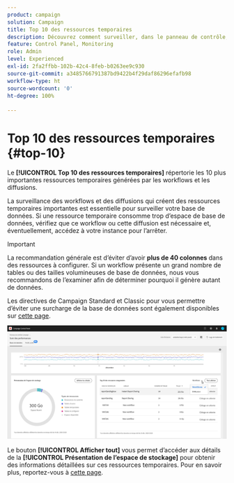 ```yaml
---
product: campaign
solution: Campaign
title: Top 10 des ressources temporaires
description: Découvrez comment surveiller, dans le panneau de contrôle, les 10 ressources temporaires les plus importantes générées par les workflows et les diffusions de votre base de données Campaign.
feature: Control Panel, Monitoring
role: Admin
level: Experienced
exl-id: 2fa2ffbb-102b-42c4-8feb-b0263ee9c930
source-git-commit: a3485766791387bd9422b4f29daf86296efafb98
workflow-type: ht
source-wordcount: '0'
ht-degree: 100%

---
```


# Top 10 des ressources temporaires {#top-10}

Le **[!UICONTROL Top 10 des ressources temporaires]** répertorie les 10 plus importantes ressources temporaires générées par les workflows et les diffusions.

La surveillance des workflows et des diffusions qui créent des ressources temporaires importantes est essentielle pour surveiller votre base de données. Si une ressource temporaire consomme trop d’espace de base de données, vérifiez que ce workflow ou cette diffusion est nécessaire et, éventuellement, accédez à votre instance pour l’arrêter.

>[!IMPORTANT]
>
>La recommandation générale est d’éviter d’avoir **plus de 40 colonnes** dans des ressources à configurer. Si un workflow présente un grand nombre de tables ou des tailles volumineuses de base de données, nous vous recommandons de l’examiner afin de déterminer pourquoi il génère autant de données.
>
>Les directives de Campaign Standard et Classic pour vous permettre d’éviter une surcharge de la base de données sont également disponibles sur [cette page](database-preventing-overload.md).

![](assets/database-top10.png)

Le bouton **[!UICONTROL Afficher tout]** vous permet d’accéder aux détails de la **[!UICONTROL Présentation de l’espace de stockage]** pour obtenir des informations détaillées sur ces ressources temporaires. Pour en savoir plus, reportez-vous à [cette page](database-storage-overview.md).
